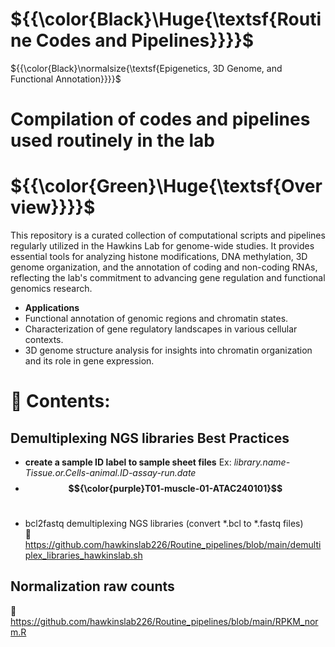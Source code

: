 # ${{\color{Black}\Huge{\textsf{Routine Codes and Pipelines}}}}\$   <br />
 ${{\color{Black}\normalsize{\textsf{Epigenetics, 3D Genome, and Functional Annotation}}}}\$   <br />
 
# Compilation of codes and pipelines used routinely in the lab <br />

# ${{\color{Green}\Huge{\textsf{Overview}}}}\$   <br />
This repository is a curated collection of computational scripts and pipelines regularly utilized in the Hawkins Lab for genome-wide studies. It provides essential tools for analyzing histone modifications, DNA methylation, 3D genome organization, and the annotation of coding and non-coding RNAs, reflecting the lab's commitment to advancing gene regulation and functional genomics research.  <br />
- **Applications**  <br />
- Functional annotation of genomic regions and chromatin states. <br />
- Characterization of gene regulatory landscapes in various cellular contexts. <br />
- 3D genome structure analysis for insights into chromatin organization and its role in gene expression. <br />

# :large_orange_diamond: **Contents**:  <br />

## Demultiplexing NGS libraries Best Practices <br />
 - **create a sample ID label to sample sheet files** Ex: *library.name-Tissue.or.Cells-animal.ID-assay-run.date* <br />
  -  **$${\color{purple}T01-muscle-01-ATAC240101}$$**  <br />
* bcl2fastq demultiplexing NGS libraries (convert  *.bcl to *.fastq files)  <br />
:link: https://github.com/hawkinslab226/Routine_pipelines/blob/main/demultiplex_libraries_hawkinslab.sh

 ## Normalization raw counts  <br /> 
:link: https://github.com/hawkinslab226/Routine_pipelines/blob/main/RPKM_norm.R


